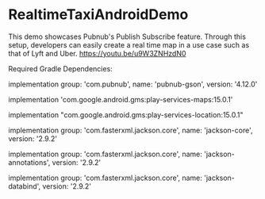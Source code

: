 # RealtimeTaxiAndroidDemo

This demo showcases Pubnub's Publish Subscribe feature. Through this setup, developers can easily create a real time map in a use case such as that of Lyft and Uber. 
https://youtu.be/u9W3ZNHzdN0

Required Gradle Dependencies:

implementation group: 'com.pubnub', name: 'pubnub-gson', version: '4.12.0'

implementation 'com.google.android.gms:play-services-maps:15.0.1'

implementation "com.google.android.gms:play-services-location:15.0.1"

implementation group: 'com.fasterxml.jackson.core', name: 'jackson-core', version: '2.9.2'

implementation group: 'com.fasterxml.jackson.core', name: 'jackson-annotations', version: '2.9.2'

implementation group: 'com.fasterxml.jackson.core', name: 'jackson-databind', version: '2.9.2'

